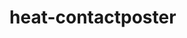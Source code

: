 # heat-contactposter
<!Doctype html>

<html>

<head>

<title>advertising-posters</title>

<link rel= "stylesheet" type= "text/css" href= 'stylesheet.css>
media="screen"/>    
</head>

<body style= "color:orange;  background-color : black;"> 

<div class= "maincontainer"  style= "margin:auto;">

<h1 style= "font-size: 50px;"> KUILEYSHI</style> 
<img src= "logo image.to kuileyshi - Copy.jpg" alt="" style="width: 50px; height: 50px;float: left;"></h1>

<P style= "font-size: 35px; text-align: center; "><em>any heater,all solutions<em>

<img src= "IMG_0044 (6)hot-runner-spiral heater-copy.JPG" alt="hot runner nozzle heater"  style= "width: 100%;">


<h2 style=" font-size: 40px; color: white; text-shadow: 2px 2px green;"> get quick, faster,easy heat solutions</h2>

<p> whatsup---0773326792.<br><br><br>.
    
    e-mail----kuileyshi3000k@gmail.com.<br><br>..or...<br>.

    e-mail-2----sales@kuileyshikenya.com

    mobile----0793961800.</p>



<footer style="color: black; font-family: verdana;">
<em>ALL RIGHTS RESERVED</em>


</footer>

</div>

</body>


</html>
